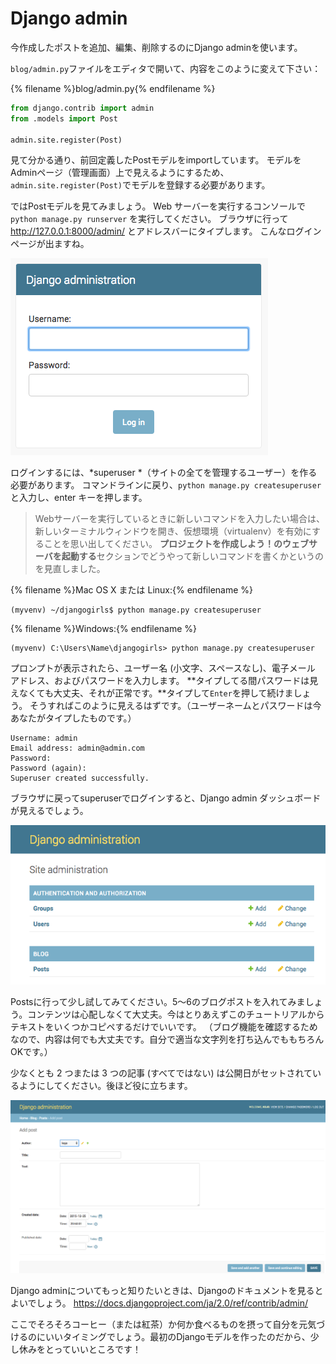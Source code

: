 # Django admin

今作成したポストを追加、編集、削除するのにDjango adminを使います。

`blog/admin.py`ファイルをエディタで開いて、内容をこのように変えて下さい：

{% filename %}blog/admin.py{% endfilename %}

```python
from django.contrib import admin
from .models import Post

admin.site.register(Post)
```

見て分かる通り、前回定義したPostモデルをimportしています。 モデルをAdminページ（管理画面）上で見えるようにするため、`admin.site.register(Post)`でモデルを登録する必要があります。

ではPostモデルを見てみましょう。 Web サーバーを実行するコンソールで `python manage.py runserver` を実行してください。 ブラウザに行って http://127.0.0.1:8000/admin/ とアドレスバーにタイプします。 こんなログインページが出ますね。

![ログインページ](images/login_page2.png)

ログインするには、*superuser *（サイトの全てを管理するユーザー）を作る必要があります。 コマンドラインに戻り、`python manage.py createsuperuser` と入力し、enter キーを押します。

> Webサーバーを実行しているときに新しいコマンドを入力したい場合は、新しいターミナルウィンドウを開き、仮想環境（virtualenv）を有効にすることを思い出してください。 **プロジェクトを作成しよう！**の**ウェブサーバを起動する**セクションでどうやって新しいコマンドを書くかというのを見直しました。

{% filename %}Mac OS X または Linux:{% endfilename %}

    (myvenv) ~/djangogirls$ python manage.py createsuperuser
    

{% filename %}Windows:{% endfilename %}

    (myvenv) C:\Users\Name\djangogirls> python manage.py createsuperuser
    

プロンプトが表示されたら、ユーザー名 (小文字、スペースなし)、電子メール アドレス、およびパスワードを入力します。 **タイプしてる間パスワードは見えなくても大丈夫、それが正常です。**タイプして`Enter`を押して続けましょう。 そうすればこのように見えるはずです。（ユーザーネームとパスワードは今あなたがタイプしたものです。）

    Username: admin
    Email address: admin@admin.com
    Password:
    Password (again):
    Superuser created successfully.
    

ブラウザに戻ってsuperuserでログインすると、Django admin ダッシュボードが見えるでしょう。

![Django admin](images/django_admin3.png)

Postsに行って少し試してみてください。5～6のブログポストを入れてみましょう。コンテンツは心配しなくて大丈夫。今はとりあえずこのチュートリアルからテキストをいくつかコピペするだけでいいです。 （ブログ機能を確認するためなので、内容は何でも大丈夫です。自分で適当な文字列を打ち込んでももちろんOKです。）

少なくとも 2 つまたは 3 つの記事 (すべてではない) は公開日がセットされているようにしてください。後ほど役に立ちます。

![Django admin](images/edit_post3.png)

Django adminについてもっと知りたいときは、Djangoのドキュメントを見るとよいでしょう。 https://docs.djangoproject.com/ja/2.0/ref/contrib/admin/

ここでそろそろコーヒー（または紅茶）か何か食べるものを摂って自分を元気づけるのにいいタイミングでしょう。最初のDjangoモデルを作ったのだから、少し休みをとっていいところです！